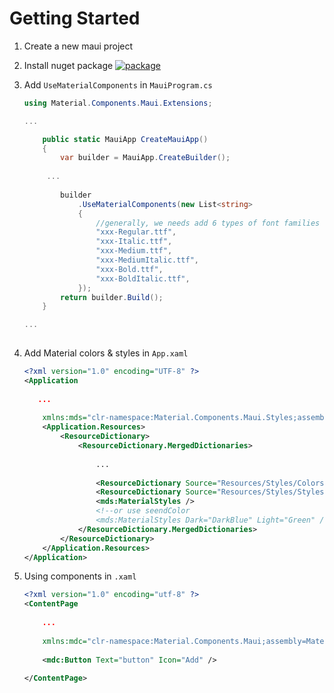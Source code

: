 # Getting Started



1. Create a new maui project

   

2. Install nuget package    [![package](https://img.shields.io/nuget/vpre/Material.Components.Maui?style=for-the-badge)](https://www.nuget.org/packages/Material.Components.Maui) 

   

3. Add `UseMaterialComponents` in `MauiProgram.cs`

   ```c#
   using Material.Components.Maui.Extensions;
   
   ...
   
       public static MauiApp CreateMauiApp()
       {
           var builder = MauiApp.CreateBuilder();
       
       	...
               
           builder
               .UseMaterialComponents(new List<string>
               {
                   //generally, we needs add 6 types of font families
                   "xxx-Regular.ttf",
                   "xxx-Italic.ttf",
                   "xxx-Medium.ttf",
                   "xxx-MediumItalic.ttf",
                   "xxx-Bold.ttf",
                   "xxx-BoldItalic.ttf",
               });
           return builder.Build();
       }
   
   ...
       
   ```

   

4. Add Material colors & styles in `App.xaml`
   ```xml
   <?xml version="1.0" encoding="UTF-8" ?>
   <Application
                
      ...
                
       xmlns:mds="clr-namespace:Material.Components.Maui.Styles;assembly=Material.Components.Maui">
       <Application.Resources>
           <ResourceDictionary>
               <ResourceDictionary.MergedDictionaries>
                   
                   ...
                   
                   <ResourceDictionary Source="Resources/Styles/Colors.xaml" />
                   <ResourceDictionary Source="Resources/Styles/Styles.xaml" />
                   <mds:MaterialStyles />
                   <!--or use seendColor
                   <mds:MaterialStyles Dark="DarkBlue" Light="Green" />-->
               </ResourceDictionary.MergedDictionaries>
           </ResourceDictionary>
       </Application.Resources>
   </Application>
   ```

   

5. Using components in `.xaml`

   ```xml
   <?xml version="1.0" encoding="utf-8" ?>
   <ContentPage
       
       ...
                
       xmlns:mdc="clr-namespace:Material.Components.Maui;assembly=Material.Components.Maui">
       
       <mdc:Button Text="button" Icon="Add" />
       
   </ContentPage>
   ```
